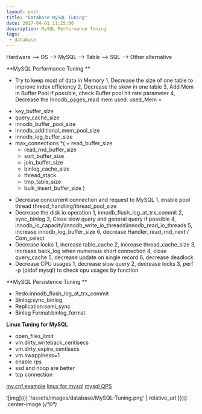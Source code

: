 ```yaml
---
layout: post
title: "Database MySQL Tuning"
date: 2017-04-01 11:25:06
description: MySQL Performance Tuning
tags: 
 - database
---
```


Hardware --> OS --> MySQL --> Table --> SQL --> Other alternative

**MySQL Performance Tuning **

 - Try to keep most of data in Memory
	1, Decrease the size of one table to improve index efficiency
        2, Decrease the skew in one table
        3, Add Mem in Buffer Pool if possible, check Buffer pool hit rate parameter
        4, Decrease the Innodb_pages_read
mem used:
used_Mem =
+ key_buffer_size
+ query_cache_size
+ innodb_buffer_pool_size
+ innodb_additional_mem_pool_size
+ innodb_log_buffer_size
+ max_connections *(
       + read_buffer_size
    + read_rnd_buffer_size
    + sort_buffer_size
    + join_buffer_size
    + binlog_cache_size
    + thread_stack
    + tmp_table_size
    + bulk_insert_buffer_size
)

 - Decrease concurrent connection and request to MySQL
        1, enable pool thread thread_handling/thread_pool_size
 - Decrease the disk io operation
        1, innodb_flush_log_at_trx_commit
        2, sync_binlog
        3, Close slow query and general query if possible
        4, innodb_io_capacity\innodb_write_io_threads\innodb_read_io_threads
        5, increase innodb_log_buffer_size
        6, decrease Handler_read_rnd_next / Com_select
 - Decrease locks
	1, increase table_cache
        2, increase thread_cache_size
        3, increase back_log when numerous short connection
        4, close query_cache
        5, decrease update on single record
        6, decrease deadlock
 - Decrease CPU usages
        1, decrease slow query
        2, decrease locks
        3, perf -p (pidof mysql) to check cpu usages by function

**MySQL Persistence  Tuning **
 - Redo:innodb_flush_log_at_trx_commit
 - Binlog:sync_binlog
 - Replication:semi_sync
 - Binlog Format:binlog_format
   

**Linux Tuning for MySQL**
 - open_files_limit
 - vm.dirty_writeback_centisecs
 - vm.dirty_expire_centisecs
 - vm.swappiness=1
 - enable rps
 - ssd and noop are better
 - tcp connection

[my.cnf.example](https://github.com/foreversunyao/Configuration_Example/blob/master/my.cnf)
[linux for mysql](https://github.com/foreversunyao/Configuration_Example/blob/master/linux4mysql.txt)
[mysql QPS](https://github.com/foreversunyao/Configuration_Example/blob/master/mysqlqps.sh)

![img]({{ '/assets/images/database/MySQL-Tuning.png' | relative_url }}){: .center-image }*(°0°)*


